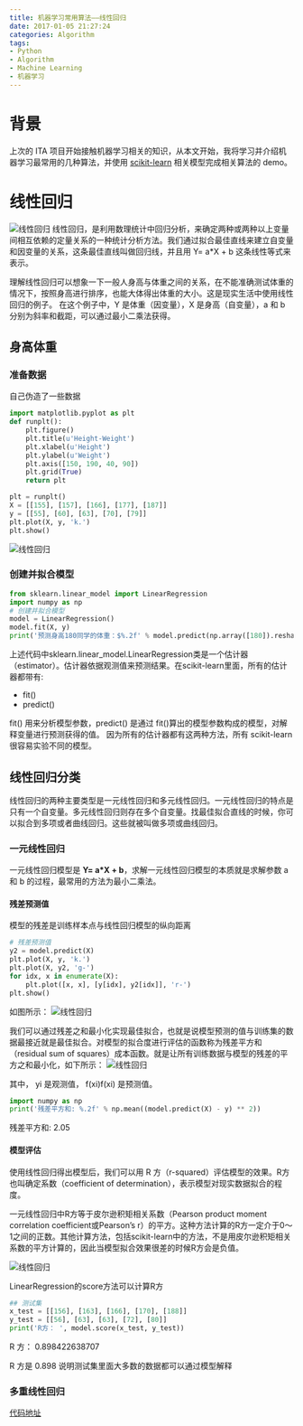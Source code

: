 ```yaml
---
title: 机器学习常用算法——线性回归
date: 2017-01-05 21:27:24
categories: Algorithm
tags:
- Python
- Algorithm
- Machine Learning
- 机器学习
---
```


# 背景

上次的 ITA 项目开始接触机器学习相关的知识，从本文开始，我将学习并介绍机器学习最常用的几种算法，并使用 [scikit-learn](http://scikit-learn.org/) 相关模型完成相关算法的 demo。

# 线性回归
<img src="/assets/img/线性回归.jpg" alt="线性回归">
<!-- more -->
线性回归，是利用数理统计中回归分析，来确定两种或两种以上变量间相互依赖的定量关系的一种统计分析方法。我们通过拟合最佳直线来建立自变量和因变量的关系，这条最佳直线叫做回归线，并且用 Y= a*X + b 这条线性等式来表示。

理解线性回归可以想象一下一般人身高与体重之间的关系，在不能准确测试体重的情况下，按照身高进行排序，也能大体得出体重的大小。这是现实生活中使用线性回归的例子。
在这个例子中，Y 是体重（因变量），X 是身高（自变量），a 和 b 分别为斜率和截距，可以通过最小二乘法获得。

## 身高体重

### 准备数据

自己伪造了一些数据

```python
import matplotlib.pyplot as plt
def runplt():
    plt.figure()
    plt.title(u'Height-Weight')
    plt.xlabel(u'Height')
    plt.ylabel(u'Weight')
    plt.axis([150, 190, 40, 90])
    plt.grid(True)
    return plt

plt = runplt()
X = [[155], [157], [166], [177], [187]]
y = [[55], [60], [63], [70], [79]]
plt.plot(X, y, 'k.')
plt.show()
```
<img src="/assets/img/线性回归_1.png" alt="线性回归">

### 创建并拟合模型

```python
from sklearn.linear_model import LinearRegression
import numpy as np
# 创建并拟合模型
model = LinearRegression()
model.fit(X, y)
print('预测身高180同学的体重：$%.2f' % model.predict(np.array([180]).reshape(-1, 1))[0])
```

上述代码中sklearn.linear_model.LinearRegression类是一个估计器（estimator）。估计器依据观测值来预测结果。在scikit-learn里面，所有的估计器都带有: 
- fit() 
- predict()

fit() 用来分析模型参数，predict() 是通过 fit()算出的模型参数构成的模型，对解释变量进行预测获得的值。 
因为所有的估计器都有这两种方法，所有 scikit-learn 很容易实验不同的模型。


## 线性回归分类

线性回归的两种主要类型是一元线性回归和多元线性回归。一元线性回归的特点是只有一个自变量。多元线性回归则存在多个自变量。找最佳拟合直线的时候，你可以拟合到多项或者曲线回归。这些就被叫做多项或曲线回归。


### 一元线性回归

一元线性回归模型是 **Y= a*X + b**，求解一元线性回归模型的本质就是求解参数 a 和 b 的过程，最常用的方法为最小二乘法。

#### 残差预测值

模型的残差是训练样本点与线性回归模型的纵向距离

```python
# 残差预测值
y2 = model.predict(X)
plt.plot(X, y, 'k.')
plt.plot(X, y2, 'g-')
for idx, x in enumerate(X):
    plt.plot([x, x], [y[idx], y2[idx]], 'r-')
plt.show()
```

如图所示：
<img src="/assets/img/线性回归_2.jpg" alt="线性回归">

我们可以通过残差之和最小化实现最佳拟合，也就是说模型预测的值与训练集的数据最接近就是最佳拟合。对模型的拟合度进行评估的函数称为残差平方和（residual sum of squares）成本函数。就是让所有训练数据与模型的残差的平方之和最小化，如下所示：
<img src="/assets/img/线性回归_3.png" alt="线性回归">

其中， yi 是观测值， f(xi)f(xi) 是预测值。

```python
import numpy as np
print('残差平方和: %.2f' % np.mean((model.predict(X) - y) ** 2))
```
残差平方和: 2.05

#### 模型评估

使用线性回归得出模型后，我们可以用 R 方（r-squared）评估模型的效果。R方也叫确定系数（coefficient of determination），表示模型对现实数据拟合的程度。

一元线性回归中R方等于皮尔逊积矩相关系数（Pearson product moment correlation coefficient或Pearson’s r）的平方。这种方法计算的R方一定介于0～1之间的正数。其他计算方法，包括scikit-learn中的方法，不是用皮尔逊积矩相关系数的平方计算的，因此当模型拟合效果很差的时候R方会是负值。

<img src="/assets/img/线性回归_4.png" alt="线性回归">

LinearRegression的score方法可以计算R方

```python
## 测试集
x_test = [[156], [163], [166], [170], [188]]
y_test = [[56], [63], [63], [72], [80]]
print('R方： ', model.score(x_test, y_test))
```
R 方：  0.898422638707

R 方是 0.898 说明测试集里面大多数的数据都可以通过模型解释

### 多重线性回归







[代码地址](https://github.com/Leo555/scikit-learn_demo/tree/master/LinearRegression)
